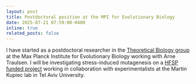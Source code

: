 ```yaml
---
layout: post
title: Postdoctoral position at the MPI for Evolutionary Biology
date: 2025-07-21 07:59:00-0400
inline: true
related_posts: false
---
```

I have started as a postdoctoral researcher in the [Theoretical Biology group](https://theobio.evolbio.mpg.de/#home) at the Max Planck Institute for Evolutionary Biology working with Arne Traulsen. I will be investigating stress-induced mutagenesis on a [HFSP funded project](https://www.hfsp.org/sites/default/files/195x265_Grant%20Award%20Booklet_2024_7.pdf) working in collaboration with experimentalists at the Martin Kupiec lab in Tel Aviv University.